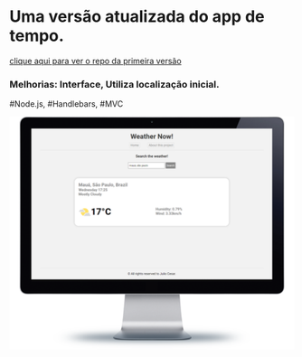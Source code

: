 # Uma versão atualizada do app de tempo.

[clique aqui para ver o repo da primeira versão](https://github.com/juliop3p/weatherApp)

### Melhorias: Interface, Utiliza localização inicial.

#Node.js, #Handlebars, #MVC

![image](./readmeImages/weather.png)
